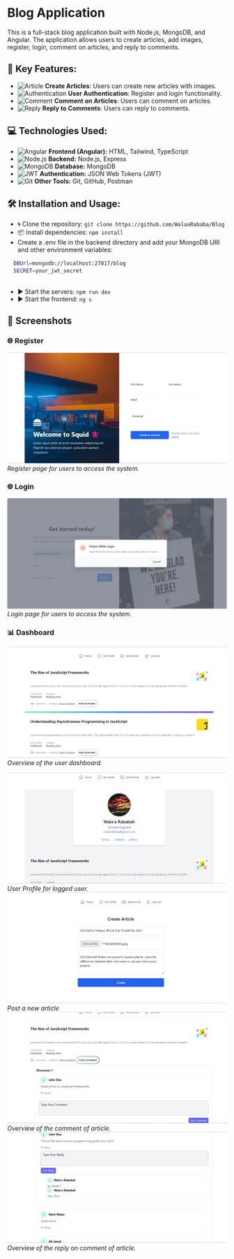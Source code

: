 # Blog Application

This is a full-stack blog application built with Node.js, MongoDB, and Angular. The application allows users to create articles, add images, register, login, comment on articles, and reply to comments.

## 🚀 Key Features:
- ![Article](https://img.icons8.com/dusk/24/000000/news.png) **Create Articles**: Users can create new articles with images.
- ![Authentication](https://img.icons8.com/dusk/24/000000/lock-2.png) **User Authentication**: Register and login functionality.
- ![Comment](https://img.icons8.com/dusk/24/000000/comments.png) **Comment on Articles**: Users can comment on articles.
- ![Reply](https://img.icons8.com/dusk/24/000000/forward-arrow.png) **Reply to Comments**: Users can reply to comments.

## 💻 Technologies Used:

- ![Angular](https://img.icons8.com/color/24/000000/angularjs.png) **Frontend (Angular):** HTML, Tailwind, TypeScript
- ![Node.js](https://img.icons8.com/color/24/000000/nodejs.png) **Backend:** Node.js, Express
- ![MongoDB](https://img.icons8.com/color/24/000000/mongodb.png) **Database:** MongoDB
- ![JWT](https://img.icons8.com/color/24/000000/jwt.png) **Authentication:** JSON Web Tokens (JWT)
- ![Git](https://img.icons8.com/color/24/000000/git.png) **Other Tools:** Git, GitHub, Postman


## 🛠️ Installation and Usage:

- 🌀 Clone the repository: `git clone https://github.com/WalaaRababa/Blog`
- 📦 Install dependencies: `npm install`
- Create a .env file in the backend directory and add your MongoDB URI and other environment variables:
```sh
  DBUrl=mongodb://localhost:27017/blog
  SECRET=your_jwt_secret
  

  ```
- ▶️ Start the servers: `npm run dev`
 - ▶️ Start the frontend: `ng s`


## 📸 Screenshots
### 🌐 Register

![Register Page](./img/register.png)
*Register page for users to access the system.*
### 🌐 Login

![Login Page](./img/login.png)
*Login page for users to access the system.*

### 📊 Dashboard

![User Dashboard Overview](./img/home.png)
  *Overview of the user dashboard.*

![My Profile](./img/profile.png)
*User Profile for logged user.*
![Create Article](./img/new_article.png)
*Post a new article*
![Comment Overview](./img/show_comment.png)
*Overview of the comment of article.*
![Reply Overview](./img/reply.png)
*Overview of the  reply on comment of article.*
